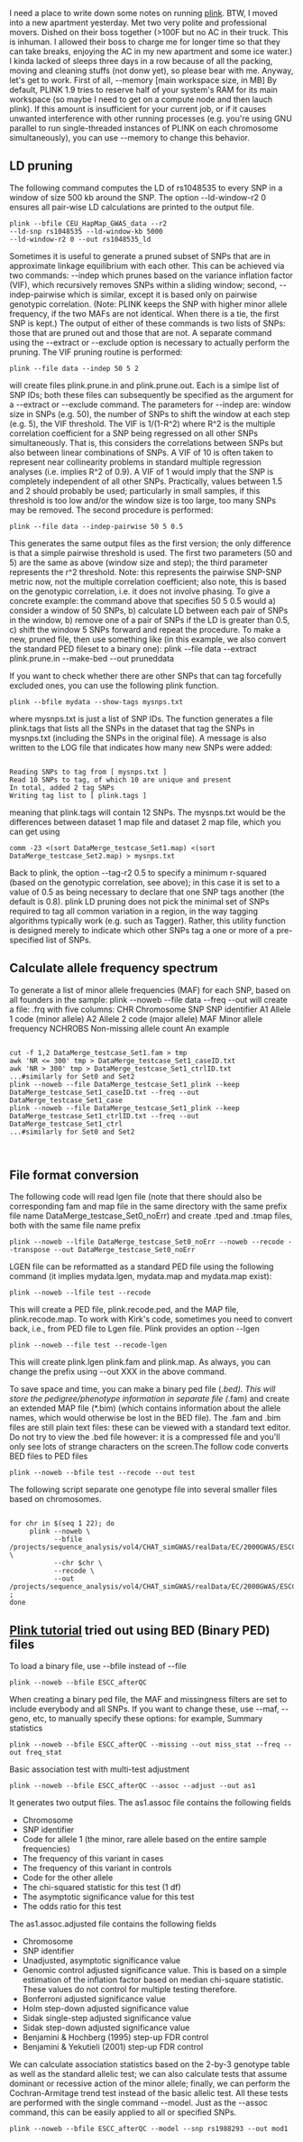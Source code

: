 I need a place to write down some notes on running <a href="http://pngu.mgh.harvard.edu/~purcell/plink/">plink</a>. BTW, I moved into a new apartment yesterday. Met two very polite and professional movers. Dished on their boss together (>100F but no AC in their truck. This is inhuman. I allowed their boss to charge me for longer time so that they can take breaks, enjoying the AC in my new apartment and some ice water.) I kinda lacked of sleeps three days in a row because of all the packing, moving and cleaning stuffs (not donw yet), so please bear with me. Anyway, let's get to work.
First of all, --memory [main workspace size, in MB]
By default, PLINK 1.9 tries to reserve half of your system's RAM for its main workspace (so maybe I need to get on a compute node and then lauch plink). If this amount is insufficient for your current job, or if it causes unwanted interference with other running processes (e.g. you're using GNU parallel to run single-threaded instances of PLINK on each chromosome simultaneously), you can use --memory to change this behavior.
<h2>LD pruning</h2>
The following command computes the LD of rs1048535 to every SNP in a window of size 500 kb around the SNP. The option --ld-window-r2 0 ensures all pair-wise LD calculations are printed to the output file.
<pre><code>plink --bfile CEU_HapMap_GWAS_data --r2
--ld-snp rs1048535 --ld-window-kb 5000
--ld-window-r2 0 --out rs1048535_ld </code></pre>
Sometimes it is useful to generate a pruned subset of SNPs that are in approximate linkage equilibrium with each other. This can be achieved via two commands: --indep which prunes based on the variance inflation factor (VIF), which recursively removes SNPs within a sliding window; second, --indep-pairwise which is similar, except it is based only on pairwise genotypic correlation. (Note: PLINK keeps the SNP with higher minor allele frequency, if the two MAFs are not identical.  When there is a tie, the first SNP is kept.)
The output of either of these commands is two lists of SNPs: those that are pruned out and those that are not. A separate command using the --extract or --exclude option is necessary to actually perform the pruning.
The VIF pruning routine is performed:
<pre><code>plink --file data --indep 50 5 2</code></pre>
will create files plink.prune.in and plink.prune.out. Each is a simlpe list of SNP IDs; both these files can subsequently be specified as the argument for a --extract or --exclude command.
The parameters for --indep are: window size in SNPs (e.g. 50), the number of SNPs to shift the window at each step (e.g. 5), the VIF threshold. The VIF is 1/(1-R^2) where R^2 is the multiple correlation coefficient for a SNP being regressed on all other SNPs simultaneously. That is, this considers the correlations between SNPs but also between linear combinations of SNPs. A VIF of 10 is often taken to represent near collinearity problems in standard multiple regression analyses (i.e. implies R^2 of 0.9). A VIF of 1 would imply that the SNP is completely independent of all other SNPs. Practically, values between 1.5 and 2 should probably be used; particularly in small samples, if this threshold is too low and/or the window size is too large, too many SNPs may be removed.
The second procedure is performed:
<pre><code>plink --file data --indep-pairwise 50 5 0.5</code></pre>
This generates the same output files as the first version; the only difference is that a simple pairwise threshold is used. The first two parameters (50 and 5) are the same as above (window size and step); the third parameter represents the r^2 threshold. Note: this represents the pairwise SNP-SNP metric now, not the multiple correlation coefficient; also note, this is based on the genotypic correlation, i.e. it does not involve phasing.
To give a concrete example: the command above that specifies 50 5 0.5 would a) consider a window of 50 SNPs, b) calculate LD between each pair of SNPs in the window, b) remove one of a pair of SNPs if the LD is greater than 0.5, c) shift the window 5 SNPs forward and repeat the procedure.
To make a new, pruned file, then use something like (in this example, we also convert the standard PED fileset to a binary one):
plink --file data --extract plink.prune.in --make-bed --out pruneddata

If you want to check whether there are other SNPs that can tag forcefully excluded ones, you can use the following plink function.
<pre><code>plink --bfile mydata --show-tags mysnps.txt</code></pre>
where mysnps.txt is just a list of SNP IDs. The function generates a file plink.tags that lists all the SNPs in the dataset that tag the SNPs in mysnps.txt (including the SNPs in the original file). A message is also written to the LOG file that indicates how many new SNPs were added:
<pre><code>
Reading SNPs to tag from [ mysnps.txt ]
Read 10 SNPs to tag, of which 10 are unique and present
In total, added 2 tag SNPs
Writing tag list to [ plink.tags ]
</code></pre>
meaning that plink.tags will contain 12 SNPs. The mysnps.txt would be the differences between dataset 1 map file and dataset 2 map file, which you can get using
<pre><code>comm -23 <(sort DataMerge_testcase_Set1.map) <(sort DataMerge_testcase_Set2.map) > mysnps.txt </code></pre>
Back to plink, the option --tag-r2 0.5 to specify a minimum r-squared (based on the genotypic correlation, see above); in this case it is set to a value of 0.5 as being necessary to declare that one SNP tags another (the default is 0.8). 
plink LD pruning does not pick the minimal set of SNPs required to tag all common variation in a region, in the way tagging algorithms typically work (e.g. such as Tagger). Rather, this utility function is designed merely to indicate which other SNPs tag a one or more of a pre-specified list of SNPs.

<h2>Calculate allele frequency spectrum</h2>
To generate a list of minor allele frequencies (MAF) for each SNP, based on all founders in the sample:
plink --noweb --file data --freq --out <outputprefix>
will create a file:
     <outputprefix>.frq
with five columns:
     CHR       Chromosome
     SNP       SNP identifier
     A1        Allele 1 code (minor allele)
     A2        Allele 2 code (major allele)
     MAF       Minor allele frequency
     NCHROBS   Non-missing allele count
An example
<pre><code>
cut -f 1,2 DataMerge_testcase_Set1.fam > tmp
awk 'NR <= 300' tmp > DataMerge_testcase_Set1_caseID.txt
awk 'NR > 300' tmp > DataMerge_testcase_Set1_ctrlID.txt
...#similarly for Set0 and Set2
plink --noweb --file DataMerge_testcase_Set1_plink --keep DataMerge_testcase_Set1_caseID.txt --freq --out DataMerge_testcase_Set1_case
plink --noweb --file DataMerge_testcase_Set1_plink --keep DataMerge_testcase_Set1_ctrlID.txt --freq --out DataMerge_testcase_Set1_ctrl
...#similarly for Set0 and Set2

</code></pre>

<h2>File format conversion</h2>
The following code will read lgen file (note that there should also be corresponding fam and map file in the same directory with the same prefix file name DataMerge_testcase_Set0_noErr) and create .tped and .tmap files, both with the same file name prefix 
<pre><code>plink --noweb --lfile DataMerge_testcase_Set0_noErr --noweb --recode --transpose --out DataMerge_testcase_Set0_noErr</code></pre>

LGEN file can be reformatted as a standard PED file using the following command (it implies mydata.lgen, mydata.map and mydata.map exist):
<pre><code>plink --noweb --lfile test --recode</code></pre>
This will create a PED file, plink.recode.ped, and the MAP file, plink.recode.map.
To work with Kirk's code, sometimes you need to convert back, i.e., from PED file to Lgen file. Plink provides an option --lgen
<pre><code>plink --noweb --file test --recode-lgen</code></pre>
This will create plink.lgen plink.fam and plink.map. As always, you can change the prefix using --out XXX in the above command.

To save space and time, you can make a binary ped file (*.bed). This will store the pedigree/phenotype information in separate file (*.fam) and create an extended MAP file (*.bim) (which contains information about the allele names, which would otherwise be lost in the BED file). The .fam and .bim files are still plain text files: these can be viewed with a standard text editor. Do not try to view the .bed file however: it is a compressed file and you'll only see lots of strange characters on the screen.The follow code converts BED files to PED files
<pre><code>plink --noweb --bfile test --recode --out test</code></pre>

The following script separate one genotype file into several smaller files based on chromosomes.
<pre><code>
for chr in $(seq 1 22); do
     plink --noweb \
           --bfile /projects/sequence_analysis/vol4/CHAT_simGWAS/realData/EC/2000GWAS/ESCC_Genotype/ESCC_afterQC \
           --chr $chr \
           --recode \
           --out /projects/sequence_analysis/vol4/CHAT_simGWAS/realData/EC/2000GWAS/ESCC_Chroms/$chr ;
done
</code></pre>

<h2><a href="http://pngu.mgh.harvard.edu/~purcell/plink/tutorial.shtml">Plink tutorial</a> tried out using BED (Binary PED) files</h2>

To load a binary file, use --bfile instead of --file
<pre><code>plink --noweb --bfile ESCC_afterQC</code></pre>
When creating a binary ped file, the MAF and missingness filters are set to include everybody and all SNPs. If you want to change these, use --maf, --geno, etc, to manually specify these options: for example,
Summary statistics
<pre><code>plink --noweb --bfile ESCC_afterQC --missing --out miss_stat --freq --out freq_stat </code></pre>
Basic association test with multi-test adjustment
<pre><code>plink --noweb --bfile ESCC_afterQC --assoc --adjust --out as1</code></pre>
It generates two output files. The as1.assoc file contains the following fields
<ul>
<li>Chromosome</li>
<li>SNP identifier</li>
<li>Code for allele 1 (the minor, rare allele based on the entire sample frequencies)</li>
<li>The frequency of this variant in cases</li>
<li>The frequency of this variant in controls</li>
<li>Code for the other allele</li>
<li>The chi-squared statistic for this test (1 df)</li>
<li>The asymptotic significance value for this test</li>
<li>The odds ratio for this test</li>
</ul>
The as1.assoc.adjusted file contains the following fields
<ul>
<li>Chromosome</li>
<li>SNP identifier</li>
<li>Unadjusted, asymptotic significance value</li>
<li>Genomic control adjusted significance value. This is based on a simple estimation of the inflation factor based on median chi-square statistic. These values do not control for multiple testing therefore.</li>
<li>Bonferroni adjusted significance value</li>
<li>Holm step-down adjusted significance value</li>
<li>Sidak single-step adjusted significance value</li>
<li>Sidak step-down adjusted significance value</li>
<li>Benjamini & Hochberg (1995) step-up FDR control</li>
<li>Benjamini & Yekutieli (2001) step-up FDR control</li>
</ul>
We can calculate association statistics based on the 2-by-3 genotype table as well as the standard allelic test; we can also calculate tests that assume dominant or recessive action of the minor allele; finally, we can perform the Cochran-Armitage trend test instead of the basic allelic test. All these tests are performed with the single command --model. Just as the --assoc command, this can be easily applied to all or specified SNPs.
<pre><code>plink --noweb --bfile ESCC_afterQC --model --snp rs1988293 --out mod1</code></pre>


